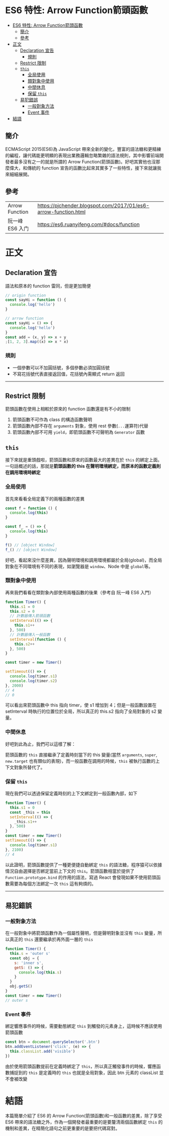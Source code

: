 # ES6 特性: Arrow Function箭頭函數

<!-- TOC -->

- [ES6 特性: Arrow Function箭頭函數](#es6-特性-arrow-function箭頭函數)
  - [簡介](#簡介)
  - [參考](#參考)
- [正文](#正文)
  - [Declaration 宣告](#declaration-宣告)
    - [規則](#規則)
  - [Restrict 限制](#restrict-限制)
  - [`this`](#this)
    - [全局使用](#全局使用)
    - [類對象中使用](#類對象中使用)
    - [中間休息](#中間休息)
    - [保留 `this`](#保留-this)
  - [易犯錯誤](#易犯錯誤)
    - [一般對象方法](#一般對象方法)
    - [Event 事件](#event-事件)
- [結語](#結語)

<!-- /TOC -->

## 簡介

ECMAScript 2015(ES6)為 JavaScript 帶來全新的變化，豐富的語法糖和更精練的編程，讓代碼能更明顯的表現出業務邏輯忽略繁雜的語法規則，其中影響前端開發者最多沒有之一的就是所謂的 Arrow Function(箭頭函數)。好吧其實他也沒那麼偉大，和傳統的 function 宣告的函數比起來其實多了一些特性，接下來就讓我來細細展開。

## 參考

<table>
    <tr>
        <td>Arrow Function</td>
        <td><a href="https://pjchender.blogspot.com/2017/01/es6-arrow-function.html">https://pjchender.blogspot.com/2017/01/es6-arrow-function.html</a></td>
    </tr>
    <tr>
        <td>阮一峰 ES6 入门</td>
        <td><a href="https://es6.ruanyifeng.com/#docs/function">https://es6.ruanyifeng.com/#docs/function</a></td>
    </tr>
</table>

# 正文

## Declaration 宣告

語法和原本的 function 雷同，但是更加簡便

```js
// origin function
const sayHi = function () {
  console.log('hello')
}

// arrow function
const sayHi = () => {
  console.log('hello')
}
const add = (x, y) => x + y
;[1, 2, 3].map((x) => x * x)
```

### 規則

- 一個參數可以不加圓括號，多個參數必須加圓括號
- 不寫花括號代表直接返回值，花括號內需顯式 return 返回

---

## Restrict 限制

箭頭函數在使用上相較於原來的 function 函數還是有不小的限制

1. 箭頭函數不可作為 class 的構造函數聲明
2. 箭頭函數內部不存在 `arguments` 對象，使用 rest 參數(`...`運算符)代替
3. 箭頭函數內部不可用 `yield`，即箭頭函數不可聲明為 `Generator` 函數

## `this`

接下來就是重頭戲啦，箭頭函數和原來的函數最大的差異在於 `this` 的綁定上面。一句話概述的話，那就是**箭頭函數的 this 在聲明環境綁定，而原本的函數定義則在調用環境時綁定**

### 全局使用

首先來看看全局定義下的兩種函數的差異

```js
const f = function () {
  console.log(this)
}

const f_ = () => {
  console.log(this)
}

f() // [object Window]
f_() // [object Window]
```

好吧，看起來沒什麼差異，因為聲明環境和調用環境都屬於全局(global)，而全局對象在不同環境有不同的表現，如瀏覽器是 `window`、Node 中是 `global`等。

### 類對象中使用

再來我們看看在類對象內部使用兩種函數的後果（參考自 阮一峰 ES6 入門）

```js
function Timer() {
  this.s1 = 0
  this.s2 = 0
  // 計數器傳入箭頭函數
  setInterval(() => {
    this.s1++
  }, 500)
  // 計數器傳入一般函數
  setInterval(function () {
    this.s2++
  }, 500)
}

const timer = new Timer()

setTimeout(() => {
  console.log(timer.s1)
  console.log(timer.s2)
}, 2000)
// 4
// 0
```

可以看出來箭頭函數中 this 指向 timer，使 s1 增加到 4；但是一般函數設置在 setInterval 時執行的位置位於全局，所以真正的 this.s2 指向了全局對象的 s2 變量。

### 中間休息

好吧到此為止，我們可以這樣了解：

箭頭函數的 `this` 直接繼承了定義時刻當下的 this 變量(當然 `arguments`, `super`, `new.target` 也有類似的表現)，而一般函數在調用的時候，`this` 被執行函數的上下文對象所替代了。

### 保留 `this`

現在我們可以透過保留定義時刻的上下文綁定到一般函數內部，如下

```js
function Timer() {
  this.s1 = 0
  const _this = this
  setInterval(() => {
    _this.s1++
  }, 500)
}
const timer = new Timer()
setTimeout(() => {
  console.log(timer.s1)
}, 2100)
// 4
```

以此證明，箭頭函數提供了一種更便捷自動綁定 `this` 的語法糖，程序猿可以依據情況自由選擇是否綁定當前上下文的 `this`。箭頭函數相當於提供了 `Function.prototype.bind` 的作用的語法，寫過 React 會發現如果不使用箭頭函數需要為每個方法綁定一次 `this` 這有夠煩的。

---

## 易犯錯誤

### 一般對象方法

在一般對象中將箭頭函數作為一個屬性聲明，但是聲明對象並沒有 `this` 變量，所以真正的 `this` 還要繼承於再外面一層的 `this`

```js
function Timer() {
  this.s = 'outer s'
  const obj = {
    s: 'inner s',
    getS: () => {
      console.log(this.s)
    }
  }
  obj.getS()
}
const timer = new Timer()
// outer s
```

### Event 事件

綁定響應事件的時候，需要動態綁定 `this` 到觸發的元素身上，這時候不應該使用箭頭函數

```js
const btn = document.querySelector('.btn')
btn.addEventListener('click', (e) => {
  this.classList.add('visible')
})
```

由於使用箭頭函數提前在定義時綁定了 `this`，所以真正觸發事件的時候，響應函數捕捉到的 `this` 是定義時的 `this` 也就是全局對象，因此 btn 元素的 classList 並不會被改變

# 結語

本篇簡單介紹了 ES6 的 Arrow Function(箭頭函數)和一般函數的差異，除了享受 ES6 帶來的語法糖之外，作為一個開發者最重要的是要釐清兩個函數綁定 `this` 的機制和差異，在精簡化語句之前更重要的是要把代碼寫對。
